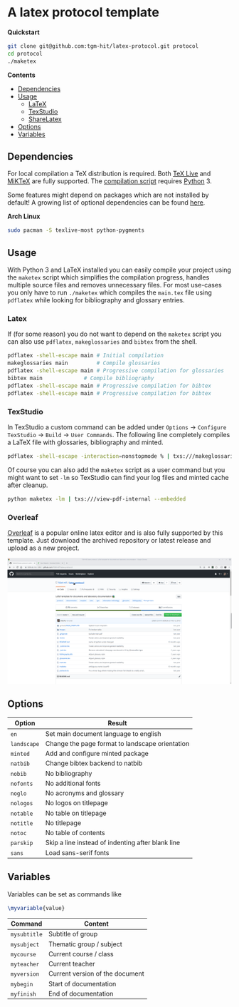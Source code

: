 # A latex protocol template

**Quickstart**
```sh
git clone git@github.com:tgm-hit/latex-protocol.git protocol
cd protocol
./maketex
```

**Contents**
- [Dependencies](#dependencies)
- [Usage](#usage)
	- [LaTeX](#latex)
	- [TexStudio](#texstudio)
	- [ShareLatex](#sharelatex)
- [Options](#options)
- [Variables](#variables)

## Dependencies
For local compilation a TeX distribution is required. Both [TeX Live](https://tug.org/texlive/) and [MiKTeX](https://miktex.org/) are fully supported. The [compilation script](https://github.com/TGM-HIT/latex-protocol/blob/master/maketex) requires [Python](https://www.python.org) 3.

Some features might depend on packages which are not installed by default!
A growing list of optional dependencies can be found [here](https://github.com/TGM-HIT/latex-protocol/wiki/Dependencies).

**Arch Linux**
``` sh
sudo pacman -S texlive-most python-pygments
```

## Usage
With Python 3 and LaTeX installed you can easily compile your project using the `maketex` script which simplifies the compilation progress, handles multiple source files and removes unnecessary files.
For most use-cases you only have to run `./maketex` which compiles the `main.tex` file using `pdflatex` while looking for bibliography and glossary entries.

### Latex
If (for some reason) you do not want to depend on the `maketex` script you can also use `pdflatex`, `makeglossaries` and `bibtex` from the shell.
```sh
pdflatex -shell-escape main	# Initial compilation
makeglossaries main 		# Compile glossaries
pdflatex -shell-escape main	# Progressive compilation for glossaries
bibtex main 			# Compile bibliography
pdflatex -shell-escape main	# Progressive compilation for bibtex
pdflatex -shell-escape main	# Progressive compilation for bibtex
```

### TexStudio
In TexStudio a custom command can be added under `Options` &rarr; `Configure TexStudio` &rarr; `Build` &rarr; `User Commands`. The following line completely compiles a LaTeX file with glossaries, bibliography and minted.
```sh
pdflatex -shell-escape -interaction=nonstopmode % | txs:///makeglossaries | pdflatex -shell-escape -interaction=nonstopmode % | txs:///bibtex | pdflatex -shell-escape -interaction=nonstopmode % | pdflatex -shell-escape -interaction=nonstopmode % | txs:///view-pdf-internal --embedded
```

Of course you can also add the `maketex` script as a user command but you might want to set `-lm` so TexStudio can find your log files and minted cache after cleanup.
```sh
python maketex -lm | txs:///view-pdf-internal --embedded
```

### Overleaf
[Overleaf](https://www.overleaf.com/project) is a popular online latex editor and is also fully supported by this template. Just download the archived repository or latest release and upload as a new project.

![Overleaf usage](images/Overleaf-Intro.gif)

## Options
Option | Result
------ | ------
`en` | Set main document language to english
`landscape` | Change the page format to landscape orientation
`minted` | Add and configure minted package
`natbib` | Change bibtex backend to natbib
`nobib` | No bibliography
`nofonts` | No additional fonts
`noglo` | No acronyms and glossary
`nologos` | No logos on titlepage
`notable` | No table on titlepage
`notitle` | No titlepage
`notoc` | No table of contents
`parskip` | Skip a line instead of indenting after blank line
`sans` | Load sans-serif fonts

## Variables
Variables can be set as commands like
```tex
\myvariable{value}
```

Command | Content
------- | -------
`mysubtitle` | Subtitle of group
`mysubject` | Thematic group / subject
`mycourse` | Current course / class
`myteacher` | Current teacher
`myversion` | Current version of the document
`mybegin` | Start of documentation
`myfinish` | End of documentation
